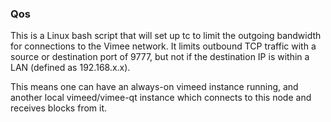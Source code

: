 ### Qos ###

This is a Linux bash script that will set up tc to limit the outgoing bandwidth for connections to the Vimee network. It limits outbound TCP traffic with a source or destination port of 9777, but not if the destination IP is within a LAN (defined as 192.168.x.x).

This means one can have an always-on vimeed instance running, and another local vimeed/vimee-qt instance which connects to this node and receives blocks from it.
